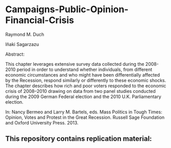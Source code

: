 # Campaigns-Public-Opinion-Financial-Crisis

Raymond M. Duch

Iñaki Sagarzazu

Abstract:

This chapter leverages extensive survey data collected during the 2008-2010 period in order to understand whether individuals, from different economic circumstances and who might have been differentially affected by the Recession, respond similarly or differently to these economic shocks. The chapter describes how rich and poor voters responded to the economic crisis of 2008–2010 drawing on data from two panel studies conducted during the 2009 German Federal election and the 2010 U.K. Parliamentary election.

In: Nancy Bermeo and Larry M. Bartels, eds. Mass Politics in Tough Times: Opinion, Votes and Protest in the Great Recession.  Russell Sage Foundation and Oxford University Press. 2013.

This repository contains replication material:
--
